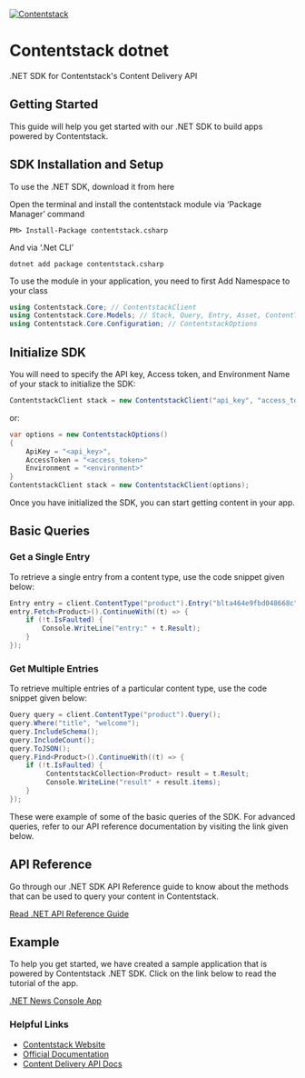 [![Contentstack](https://www.contentstack.com/docs/static/images/contentstack.png)](https://www.contentstack.com/)
# Contentstack dotnet

.NET SDK for Contentstack's Content Delivery API

## Getting Started

This guide will help you get started with our .NET SDK to build apps powered by Contentstack.

## SDK Installation and Setup

To use the .NET SDK, download it from here

Open the terminal and install the contentstack module via ‘Package Manager’ command

``` console
PM> Install-Package contentstack.csharp
```
And via ‘.Net CLI’
``` console
dotnet add package contentstack.csharp
```
To use the module in your application, you need to first Add Namespace to your class

``` cs
using Contentstack.Core; // ContentstackClient 
using Contentstack.Core.Models; // Stack, Query, Entry, Asset, ContentType, ContentstackCollection
using Contentstack.Core.Configuration; // ContentstackOptions
```

## Initialize SDK

You will need to specify the API key, Access token, and Environment Name of your stack to initialize the SDK:

``` cs
ContentstackClient stack = new ContentstackClient("api_key", "access_token", "enviroment_name");
```
or:

``` cs
var options = new ContentstackOptions()
{
    ApiKey = "<api_key>",
    AccessToken = "<access_token>"
    Environment = "<environment>"
}
ContentstackClient stack = new ContentstackClient(options);
```

Once you have initialized the SDK, you can start getting content in your app.

## Basic Queries

### Get a Single Entry

To retrieve a single entry from a content type, use the code snippet given below:
``` cs
Entry entry = client.ContentType("product").Entry("blta464e9fbd048668c");
entry.Fetch<Product>().ContinueWith((t) => { 
    if (!t.IsFaulted) { 
        Console.WriteLine("entry:" + t.Result);  
    } 
});
```

### Get Multiple Entries

To retrieve multiple entries of a particular content type, use the code snippet given below:

``` cs
Query query = client.ContentType("product").Query(); 
query.Where("title", "welcome"); 
query.IncludeSchema(); 
query.IncludeCount(); 
query.ToJSON(); 
query.Find<Product>().ContinueWith((t) => { 
    if (!t.IsFaulted) { 
         ContentstackCollection<Product> result = t.Result; 
         Console.WriteLine("result" + result.items); 
    } 
});
```
These were example of some of the basic queries of the SDK. For advanced queries, refer to our API reference documentation by visiting the link given below.

## API Reference
Go through our .NET SDK API Reference guide to know about the methods that can be used to query your content in Contentstack.

[Read .NET API Reference Guide](https://www.contentstack.com/docs/platforms/dot-net/api-reference/api/index.html)

## Example
To help you get started, we have created a sample application that is powered by Contentstack .NET SDK. Click on the link below to read the tutorial of the app.

[.NET News Console App](https://www.contentstack.com/docs/example-apps/build-a-news-app-using-contentstack-dot-net-sdk)


### Helpful Links

- [Contentstack Website](https://www.contentstack.com) 
- [Official Documentation](https://contentstack.com/docs) 
- [Content Delivery API Docs](https://contentstack.com/docs/apis/content-delivery-api/) 
